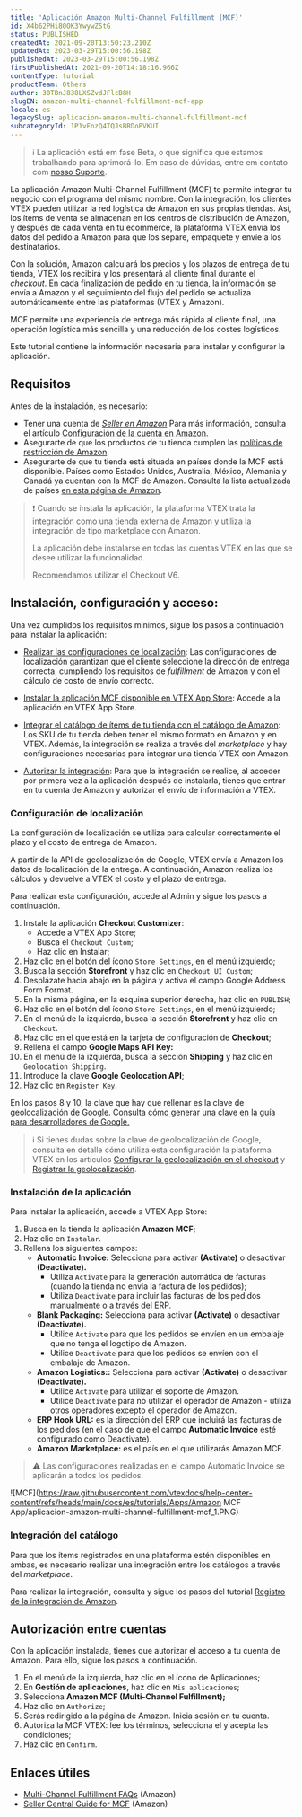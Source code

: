 ```yaml
---
title: 'Aplicación Amazon Multi-Channel Fulfillment (MCF)'
id: X4b62PHi80OK3YwywZStG
status: PUBLISHED
createdAt: 2021-09-20T13:50:23.210Z
updatedAt: 2023-03-29T15:00:56.198Z
publishedAt: 2023-03-29T15:00:56.198Z
firstPublishedAt: 2021-09-20T14:18:16.966Z
contentType: tutorial
productTeam: Others
author: 30TBnJ838LXSZvdJFlcB8H
slugEN: amazon-multi-channel-fulfillment-mcf-app
locale: es
legacySlug: aplicacion-amazon-multi-channel-fulfillment-mcf
subcategoryId: 1P1vFnzQ4TQJsBRDoPVKUI
---
```


>ℹ️ La aplicación está em fase Beta, o que significa que estamos trabalhando para aprimorá-lo. Em caso de dúvidas, entre em contato com <a href= "https://support.vtex.com/hc/pt-br/requests">nosso Suporte</a>.

La aplicación Amazon Multi-Channel Fulfillment (MCF) te permite integrar tu negocio con el programa del mismo nombre. Con la integración, los clientes VTEX pueden utilizar la red logística de Amazon en sus propias tiendas. Así, los ítems de venta se almacenan en los centros de distribución de Amazon, y después de cada venta en tu ecommerce, la plataforma VTEX envía los datos del pedido a Amazon para que los separe, empaquete y envíe a los destinatarios.

Con la solución, Amazon calculará los precios y los plazos de entrega de tu tienda, VTEX los recibirá y los presentará al cliente final durante el _checkout_. En cada finalización de pedido en tu tienda, la información se envía a Amazon y el seguimiento del flujo del pedido se actualiza automáticamente entre las plataformas (VTEX y Amazon).

MCF permite una experiencia de entrega más rápida al cliente final, una operación logística más sencilla y una reducción de los costes logísticos. 

Este tutorial contiene la información necesaria para instalar y configurar la aplicación. 

## Requisitos

Antes de la instalación, es necesario:

* Tener una cuenta de _[Seller en Amazon](https://sell.amazon.com/)_ Para más información, consulta el artículo [Configuración de la cuenta en Amazon](https://help.vtex.com/en/tracks/configurar-integracao-com-a-amazon--6sgd4Pagy3wNsWKBvmIFrP/43L0dpbjLBz6tcim1BbTzf).
* Asegurarte de que los productos de tu tienda cumplen las [políticas de restricción de Amazon](https://sellercentral.amazon.com/gp/help/external/200164330).
* Asegurarte de que tu tienda está situada en países donde la MCF está disponible. Países como Estados Unidos, Australia, México, Alemania y Canadá ya cuentan con la MCF de Amazon. Consulta la lista actualizada de países [en esta página de Amazon](https://sell.amazon.com/fulfillment-by-amazon/fba-multi-channel.html).

>❗ Cuando se instala la aplicación, la plataforma VTEX trata la integración como una tienda externa de Amazon y utiliza la integración de tipo marketplace con Amazon.
> <p>La aplicación debe instalarse en todas las cuentas VTEX en las que se desee utilizar la funcionalidad. 
> <p>Recomendamos utilizar el Checkout V6.

## Instalación, configuración y acceso:

Una vez cumplidos los requisitos mínimos, sigue los pasos a continuación para instalar la aplicación:

* [Realizar las configuraciones de localización](#configuracion-de-localizacion):
Las configuraciones de localización garantizan que el cliente seleccione la dirección de entrega correcta, cumpliendo los requisitos de _fulfillment_ de Amazon y con el cálculo de costo de envío correcto.

* [Instalar la aplicación MCF disponible en VTEX App Store](#instalacion-de-la-aplicacion):
Accede a la aplicación en VTEX App Store.

* [Integrar el catálogo de ítems de tu tienda con el catálogo de Amazon](#integracion-del-catalogo):
Los SKU de tu tienda deben tener el mismo formato en Amazon y en VTEX. Además, la integración se realiza a través del _marketplace_ y hay configuraciones necesarias para integrar una tienda VTEX con Amazon. 

* [Autorizar la integración](#autorizacion-entre-cuentas):
Para que la integración se realice, al acceder por primera vez a la aplicación después de instalarla, tienes que entrar en tu cuenta de Amazon y autorizar el envío de información a VTEX.

### Configuración de localización

La configuración de localización se utiliza para calcular correctamente el plazo y el costo de entrega de Amazon.  

A partir de la API de geolocalización de Google, VTEX envía a Amazon los datos de localización de la entrega. A continuación, Amazon realiza los cálculos y devuelve a VTEX el costo y el plazo de entrega. 

Para realizar esta configuración, accede al Admin y sigue los pasos a continuación.

1. Instale la aplicación **Checkout Customizer**: 
    * Accede a VTEX App Store;
    * Busca el `Checkout Custom`;
    * Haz clic en Instalar;
2. Haz clic en el botón del ícono `Store Settings`, en el menú izquierdo;
3. Busca la sección **Storefront** y haz clic en `Checkout UI Custom`;
4. Desplázate hacia abajo en la página y activa el campo <i class="fas fa-toggle-on"></i> Google Address Form Format.
5. En la misma página, en la esquina superior derecha, haz clic en `PUBLISH`;
6. Haz clic en el botón del ícono `Store Settings`, en el menú izquierdo;
7. En el menú de la izquierda, busca la sección **Storefront** y haz clic en `Checkout`.
8. Haz clic en el <i class="fas fa-cog"></i> que está en la tarjeta de configuración de **Checkout**;
9. Rellena el campo **Google Maps API Key:**
10. En el menú de la izquierda, busca la sección **Shipping** y haz clic en `Geolocation Shipping`.
11. Introduce la clave **Google Geolocation API**;
12. Haz clic en `Register Key`.

En los pasos 8 y 10, la clave que hay que rellenar es la clave de geolocalización de Google. Consulta [cómo generar una clave en la guía para desarrolladores de Google.](https://developers.google.com/maps/documentation/geocoding/overview) 

>ℹ️ Si tienes dudas sobre la clave de geolocalización de Google, consulta en detalle cómo utiliza esta configuración la plataforma VTEX en los artículos [ Configurar la geolocalización en el checkout](https://help.vtex.com/es/tutorial/geolocalizacion-en-el-checkout--tutorials_4345) y [Registrar la geolocalización](https://help.vtex.com/es/tutorial/gestionar-geolocalizacion--tutorials_138).

### Instalación de la aplicación

Para instalar la aplicación, accede a VTEX App Store:

1. Busca en la tienda la aplicación **Amazon MCF**;
2. Haz clic en `Instalar`.
3. Rellena los siguientes campos: 
    * **Automatic Invoice:** Selecciona <i class="fa-toggle-on"></i> para activar **(Activate)** o desactivar **(Deactivate).**
        * Utiliza `Activate` para la generación automática de facturas (cuando la tienda no envía la factura de los pedidos); 
        * Utiliza `Deactivate` para incluir las facturas de los pedidos manualmente o a través del ERP.
    * **Blank Packaging:** Selecciona <i class="fa-toggle-on"></i> para activar **(Activate)** o desactivar **(Deactivate).**
        * Utilice `Activate` para que los pedidos se envíen en un embalaje que no tenga el logotipo de Amazon.
        * Utilice `Deactivate` para que los pedidos se envíen con el embalaje de Amazon.
    * **Amazon Logistics::** Selecciona <i class="fa-toggle-on"></i> para activar **(Activate)** o desactivar **(Deactivate).**
        * Utilice `Activate` para utilizar el soporte de Amazon.
        * Utilice `Deactivate` para no utilizar el operador de Amazon - utiliza otros operadores excepto el operador de Amazon.
    * **ERP Hook URL:** es la dirección del ERP que incluirá las facturas de los pedidos (en el caso de que el campo **Automatic Invoice** esté configurado como Deactivate).
    * **Amazon Marketplace:** es el país en el que utilizarás Amazon MCF.

>⚠️ Las configuraciones realizadas en el campo Automatic Invoice se aplicarán a todos los pedidos.

![MCF](https://raw.githubusercontent.com/vtexdocs/help-center-content/refs/heads/main/docs/es/tutorials/Apps/Amazon MCF App/aplicacion-amazon-multi-channel-fulfillment-mcf_1.PNG)

### Integración del catálogo

Para que los ítems registrados en una plataforma estén disponibles en ambas, es necesario realizar una integración entre los catálogos a través del _marketplace_. 

Para realizar la integración, consulta y sigue los pasos del tutorial [Registro de la integración de Amazon](https://help.vtex.com/en/tracks/configurar-integracao-com-a-amazon--6sgd4Pagy3wNsWKBvmIFrP/5J9CWPIbYQdAegJJWGsxan).

## Autorización entre cuentas

Con la aplicación instalada, tienes que autorizar el acceso a tu cuenta de Amazon. Para ello, sigue los pasos a continuación.

1. En el menú de la izquierda, haz clic en el ícono de Aplicaciones;
2. En **Gestión de aplicaciones**, haz clic en `Mis aplicaciones`;
3. Selecciona **Amazon MCF (Multi-Channel Fulfillment);**
4. Haz clic en `Authorize`;
5. Serás redirigido a la página de Amazon. Inicia sesión en tu cuenta.
6. Autoriza la MCF VTEX: lee los términos, selecciona el <i class="far fa-check-square"></i> y acepta las condiciones;
7. Haz clic en `Confirm`.

## Enlaces útiles 

* [Multi-Channel Fulfillment FAQs](https://supplychain.amazon.com/support) (Amazon)
* [Seller Central Guide for MCF](https://supplychain.amazon.com/learn/seller-central-guide) (Amazon)
